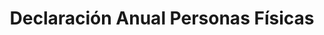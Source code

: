 ---
title: "Declaración Anual Personas Físicas"
description: "Elaboración y presentación profesional de tu declaración anual con estrategias personalizadas para maximizar deducciones legales, aplicar estímulos fiscales y minimizar el pago de impuestos conforme a la legislación vigente."
shortDescription: "Elaboración y presentación de declaración anual con estrategias para maximizar deducciones y minimizar impuestos."
icon: "📊"
price: 2200
priceNote: "desde"
deliveryTime: "7-10 días hábiles"
badge: "Optimización Fiscal"
featured: true
heroImage: "/images/servicios/declaracion-anual-personas-fisicas.jpg"
ctaText: "Solicitar Servicio"
ctaUrl: "#contacto"
secondaryCtaText: "Consultar Plazos"
secondaryCtaUrl: "#proceso"

benefits:
  - title: "Maximización de Deducciones"
    description: "Identificamos todas las deducciones personales y profesionales a las que tienes derecho para reducir tu base gravable."
    icon: "💸"
  - title: "Tranquilidad Fiscal"
    description: "Garantizamos el cumplimiento correcto de tus obligaciones, evitando multas, recargos y requerimientos del SAT."
    icon: "🛡️"
  - title: "Ahorro de Tiempo"
    description: "Olvidate de invertir horas tratando de entender las complejas disposiciones fiscales. Nosotros nos encargamos de todo."
    icon: "⏱️"
  - title: "Asesoría Personalizada"
    description: "Analizamos tu situación particular para implementar las mejores estrategias fiscales según tu perfil y actividad."
    icon: "👨‍💼"
  - title: "Detección de Oportunidades"
    description: "Identificamos áreas de mejora en tu planeación fiscal para futuros ejercicios, generando ahorros adicionales."
    icon: "🔍"

process:
  - title: "Diagnóstico Fiscal Inicial"
    description: "Evaluamos tu régimen, ingresos, gastos y situación fiscal actual para determinar la estrategia óptima."
    icon: "📋"
  - title: "Recopilación de Información"
    description: "Reunimos todos los documentos fiscales relevantes del ejercicio: facturas, recibos, constancias y estados de cuenta."
    icon: "📁"
  - title: "Análisis de Deducciones"
    description: "Identificamos y validamos todas las deducciones aplicables según tu régimen fiscal y actividad económica."
    icon: "🧮"
  - title: "Conciliación de Ingresos"
    description: "Verificamos que todos los ingresos declarados coincidan con los registros del SAT para evitar discrepancias."
    icon: "✓"
  - title: "Cálculo Optimizado"
    description: "Realizamos el cálculo de impuestos aplicando todas las deducciones, estímulos y beneficios fiscales posibles."
    icon: "🔢"
  - title: "Presentación y Verificación"
    description: "Presentamos la declaración ante el SAT y verificamos la correcta recepción y procesamiento."
    icon: "📤"
  - title: "Entrega de Comprobantes"
    description: "Te proporcionamos los acuses de recibo, cálculos detallados y recomendaciones para el siguiente ejercicio fiscal."
    icon: "📑"

requirements:
  - "Identificación oficial vigente (INE, pasaporte)"
  - "Constancia de Situación Fiscal actualizada"
  - "FIEL o Contraseña para acceso al portal del SAT"
  - "Comprobantes de ingresos (recibos de nómina, honorarios, facturas emitidas)"
  - "Constancias de retenciones (si aplica)"
  - "Estados de cuenta bancarios del ejercicio fiscal"
  - "Comprobantes de deducciones personales (gastos médicos, educativos, intereses hipotecarios, etc.)"
  - "Recibos de pagos provisionales realizados durante el año"
  - "Información de otras inversiones o ingresos (dividendos, arrendamientos, enajenaciones)"

deliverables:
  - "Acuse de recibo de la declaración anual presentada"
  - "Formato de cálculo detallado de impuestos (anexos y determinación)"
  - "Resumen ejecutivo de resultados (saldo a favor o a cargo)"
  - "Reporte detallado de deducciones aplicadas"
  - "Informe de situación fiscal comparativo con ejercicios anteriores"
  - "Comprobante de pago de impuestos (si aplica)"
  - "Solicitud de devolución de saldo a favor (si aplica)"
  - "Guía personalizada para mejorar tu situación fiscal el próximo año"

relatedServices:
  - "planeacion-fiscal-estrategica"
  - "devolucion-impuestos"
  - "cambio-regimen-fiscal"
  - "tramite-efirma-csd"
  - "regularizacion-fiscal"

faqs:
  - question: "¿Hasta cuándo tengo plazo para presentar mi declaración anual?"
    answer: "El plazo general para personas físicas es del 1 de abril al 30 de abril de cada año. Sin embargo, existen algunas excepciones y plazos extendidos dependiendo de tu situación específica. Si tienes saldo a favor, es recomendable presentarla lo antes posible para agilizar la devolución."
  - question: "¿Estoy obligado a presentar declaración anual?"
    answer: "Depende de tu situación fiscal. Están obligados quienes: obtuvieron ingresos superiores a $400,000 anuales, trabajaron para dos o más empleadores simultáneamente, recibieron otros ingresos además de salarios, dejaron de prestar servicios antes del 31 de diciembre, o se encuentran en regímenes como RIF, actividades empresariales, honorarios, arrendamiento, entre otros. Podemos ayudarte a determinar si estás obligado."
  - question: "¿Qué deducciones personales puedo incluir en mi declaración anual?"
    answer: "Las principales deducciones personales incluyen: gastos médicos, dentales y hospitalarios, intereses de créditos hipotecarios, colegiaturas (desde preescolar hasta bachillerato), aportaciones voluntarias a afores, primas de seguros de gastos médicos, donativos a instituciones autorizadas, y gastos funerarios. Cada deducción tiene requisitos específicos que debemos verificar."
  - question: "¿Cuánto tiempo tarda la devolución de impuestos si tengo saldo a favor?"
    answer: "El plazo legal que tiene el SAT para realizar la devolución es de 40 días hábiles a partir de la presentación de la solicitud. Sin embargo, el tiempo real puede variar. Presentando una declaración correcta y con todos los requisitos en orden, normalmente las devoluciones se reciben entre 15 y 25 días hábiles."
  - question: "¿Qué pasa si no presento mi declaración anual estando obligado?"
    answer: "No presentar la declaración anual cuando existe obligación puede generar múltiples consecuencias: multas que van desde $1,400 hasta el 100% de las contribuciones omitidas, recargos, requerimientos del SAT, bloqueo de la facturación electrónica, y en casos severos, auditorías fiscales. Además, perderías la oportunidad de recuperar saldos a favor."
  - question: "¿Necesito tener facturas de todas mis deducciones personales?"
    answer: "Sí, para que los gastos sean deducibles, necesitas contar con CFDI (facturas electrónicas) que cumplan todos los requisitos fiscales. Estos comprobantes deben estar a tu nombre, incluir tu RFC, método de pago, y estar relacionados con los conceptos deducibles según la ley fiscal vigente. Es importante verificar que las facturas estén correctamente emitidas y validadas ante el SAT."

testimonials:
  - quote: "Por primera vez obtuve una devolución importante en mi declaración anual. El equipo de Todoconta encontró deducciones que yo ni siquiera sabía que podía aplicar. La inversión en el servicio se pagó sola."
    author: "Gabriela Hernández"
    position: "Médico Especialista"
  - quote: "Llevo tres años consecutivos confiando en Todoconta para mi declaración anual. Su conocimiento y profesionalismo me han ahorrado no solo dinero en impuestos, sino también tiempo y preocupaciones."
    author: "Carlos Mendoza"
    position: "Arquitecto Independiente"
  - quote: "Tenía una situación fiscal complicada con ingresos de múltiples fuentes. El equipo me asesoró perfectamente, optimizó mis deducciones y resolvió todas mis dudas. Resultado: una devolución 40% mayor que el año anterior."
    author: "Roberto Jiménez"
    position: "Consultor"
    company: "Soluciones Empresariales"

seoTitle: "Declaración Anual para Personas Físicas | Optimización de Deducciones e Impuestos"
seoDescription: "Servicio profesional de elaboración y presentación de declaración anual para personas físicas. Maximizamos deducciones legales y minimizamos tu carga fiscal con estrategias personalizadas."
seoKeywords: ["declaración anual", "personas físicas", "deducciones personales", "optimización fiscal", "devolución de impuestos", "ISR", "obligaciones fiscales", "declaración anual SAT", "ahorro fiscal", "impuestos personas físicas"]
---